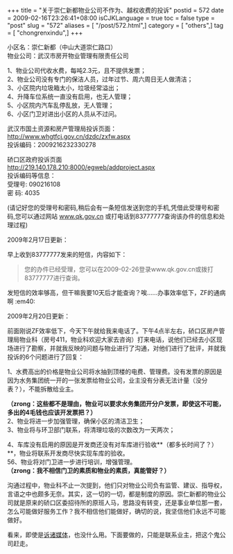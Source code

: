 +++
title = "关于崇仁新都物业公司不作为、越权收费的投诉"
postid = 572
date = 2009-02-16T23:26:41+08:00
isCJKLanguage = true
toc = false
type = "post"
slug = "572"
aliases = [ "/post/572.html",]
category = [ "others",]
tag = [ "chongrenxindu",]
+++


小区名：崇仁新都（中山大道崇仁路口）  
物业公司：武汉市房开物业管理有限责任公司

1、物业公司代收水费，每吨2.3元，且不提供发票；  
2、物业公司没有专门的保洁人员，过年过节、周六周日无人做清洁；  
3、小区院内垃圾箱太小，垃圾经常溢出；  
4、升降车位系统一直没有启用，也无人管理；  
5、小区院内汽车乱停乱放，无人管理；  
6、小区门卫对进出小区的人员从不过问。

武汉市国土资源和房产管理局投诉页面：  
http://www.whgtfcj.gov.cn/dzdc/zxfw.aspx  
投诉编码：2009216232330278

硚口区政府投诉页面  
http://219.140.178.210:8000/egweb/addproject.aspx  
投诉编码等信息：  
受理号: 090216108  
密 码: 4035  

(请记好您的受理号和密码,稍后会有一条短信发送到您的手机,凭借此受理号和密码,您可以通过网站
www.qk.gov.cn 或打电话到83777777查询该办件的信息和处理过程)  
<!--more-->

2009年2月17日更新：

早上收到83777777发来的短信，内容如下：

> 您的办件已经受理，您可以在2009-02-26登录www.qk.gov.cn或拨打83777777进行查询。

发短信的效率够高，但干嘛我要10天后才能查询？唉……办事效率低下，ZF的通病啊
:em40:

2009年2月20日更新：

前面刚说ZF效率低下，今天下午就给我来电话了。下午4点半左右，硚口区房产管理局物业科（房号411，物业科欢迎大家去咨询）打来电话，说他们已经去小区现场进行了勘察，并就我反映的问题与物业进行了沟通，对他们进行了批评，并就我投诉的6个问题进行了回复：  

1、水费高出的价格是物业公司将水抽到顶楼的电费、管理费。没有发票的原因是因为水务集团统一开的一张发票给物业公司，业主没有分表无法计量（没分表？），不能拆散给业主。  

**（zrong：这些都不是理由，物业可以要求水务集团开分户发票，即使这不可能，多出的4毛钱也应该开发票把？）**  
2、物业将进一步加强管理，确保小区的清洁卫生；  
3、物业将与环卫部门联系，将清理垃圾的次数改为一天两次；  

4、车库没有启用的原因是开发商还没有对车库进行验收**（都多长时间了？）**，物业将联系开发商尽快实现车库的验收。  
56、物业将对门卫进一步进行培训，增强管理。  
**（zrong：我不相信门卫的素质和物业的素质，真能管好？）**

沟通过程中，物业科不止一次提到，他们只对物业公司负有监管、建议、指导权，言语之中也颇多无奈。其实，这一切的一切，都是制度的原因。崇仁新都的物业公司就是原来的硚口区委招待所的原班人马，思路没有转变，还是事业单位那一套，怎么可能做好服务工作？我不相信他们能做好，确切的说，<span
class="red">我坚信他们永远不可能做好。</span>

看来，即使是[诉诸媒体](https://blog.zengrong.net/post/562.html)，也没什么用。下面要做的，只能是联系业主，把这个鬼公司赶走。

